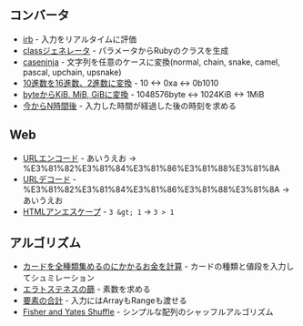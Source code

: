 ## コンバータ
- [irb](https://rconv.ongaeshi.me/?q=EoYw9gdgbgdAzgUwC4AokEskBsEC4AEAROgE4BGhANPgCYIBmAhgK5ZIECMAlLWPgD4J%2BAKHz4ADvgTCEEGsKA) - 入力をリアルタイムに評価
- [classジェネレータ](https://rconv.ongaeshi.me/?q=CYUwZgBAtiAuAWB7YBnAFABwIYCctQEoAoCCbPKAOiiwwmEQgB8A7fEJk0iAIlNEgBiAN5sYAXwA6LUiBbAeXOcEoArRAEsWaHtOk9iyokQBKAY0QsAbpRRw0XWBtgAbEAC5eZl1hQpAHQyA5QyAswyANwyAPwyA-QzhPAA0EFwCWACuLrCePADa0qTCEN6%2BKJ6SPABiiIgl8TAIyEUQAKQA7mhYbRAARl0EEFIsALoG9IxMHEqUIFhm8MPMZpzcZMmwKBAAPGsAogDyAMpEBX4QImaZ7oco-eJEIjVIqGin7nd1-QTXRkQ7%2B7LyREZAA) - パラメータからRubyのクラスを生成
- [caseninja](https://rconv.ongaeshi.me/?q=LYewJgrgNgpgBAYQIYGcYDsCW6BWSBQccoksA%2BgGYToDGALpiOvoXGDBXHSGQBaq8AFHRgAPOgEpWRAN7SicdCABOwJFABcXHktXrhYyQBp5RGv2xbuZc0mwHxEkwoUp0SANYwrPN55gOxqZwNEjAMJraNmERgU7BAA6ooZHWSSgpcc4ucBAJtpZReQXoWcF5fl4%2BZBXuXmUuAL6sGGAsROyc1rpqUHHyPeqYAF4BIo4t6G2snVEl-S6DUCNjhhIAdADmKBAARoIARHAHRscAtAdSRK3tbBxRlasTiyq9K3FbO-tHJ8dkl5Nph17tZQuE%2BuNJPI0sl9JCNl9BAB6dZIiRwGRwAAkADJ1mAQAB3WioeDNa5TW6zGEZOFrAavIajD4oBLLOjrNQJDFwAA%2BMF5cBg61CCUwdCZZPWOBA2EBVJBPGKFlK8OhPHm8PWxVJ8qIM0VNQSjwWCmsJq1OrQ8oNnCW7zVLkhcAAvFxDOsUHRlJgEvJ5JguoZXQA-OBI8PBSH4okk60uCIoQPu8Sh8NnJFRj3bPaHC6nH4bAnE0LxhSJ5POl1hpFkTM5FMcnPff4F45F2OlmDyRPdhvR1ns5GCAD8LoA2gBBM4ALQAuhI0dLZaVCzGS7qE5SKW0bvgAEo0JgAN09MDownFsC0B2QaCwuCQv06SGgdBvFBAIAAQkhlL-hl%2BdRCSQABPFAyC9H10E2KxlAgGB0QJPkBVYBIIDoFBEFJB88HWax%2BBQIREPWY91AQlB8BuIA) - 文字列を任意のケースに変換(normal, chain, snake, camel, pascal, upchain, upsnake) 
- [10進数を16進数、2進数に変換](https://rconv.ongaeshi.me/?q=CYUwZgBALg9g%2BgCxADzgIwJYDsAUWCuAtgJQBQEEADvlAM4QGHlU30BEADMmxANQNEAdLDi0cARgBsZCtToROaHv0bD4YgExkQWYKVIAlAMYwsAN0G0QUHFAxQANiABcC8R0BMCYAdTQEkMU74CADBregNYMgJCagNvGbAA0zBTx8aBgAIb4DlCuACySkhzEEMAwEAA%2BIMXMIkiomLgg2rqkQA) - 10 <-> 0xa <-> 0b1010
- [byteからKiB, MiB, GiBに変換](https://rconv.ongaeshi.me/^?q=CYUwZgBARgTA1gCigTwC4gDQQHYEoBQEESaIEA9MTBAFQ064B0qA9gPphMBOLArtsAQwCIAfnyhIAB16oAzm1iIU6LNiz8AlqgJEAbhAC80eCVUNCEGfIgAiAMQBvPQF8ITrahe2ImyAYBCYwAGfFFgSwlwaFI2VjY4TSgzEF0rWTk7JxUQNxzbS2sFJRSsAEZgrFsAaU0AIVs0osVTHKwYSrsAWXrGwoyW5VIsAGZO2wBxXqaBkraIABZxgBVp-vlB0ogAVnGABTWiZrnhiAA2cYBRNfDxACUAYxZsPUY5EFQEVG0AGxAALjsOUA0gyASIZanUsD1IRApnVANYMgEhNQDbxrYsJIAIa8H6oQEVGALXAQYAsCAAHxAZMsOTi7ESyVSYTEQA) - 1048576byte <-> 1024KiB <-> 1MiB
- [今からN時間後](https://rconv.ongaeshi.me/?q=C4SwtgpgXg9gdhABAXkQIgNQAYCcAuLLNAKGICUBjeANwDoBnCYAClGABsI91ApuUGkGQJEMAOUBCZoGTUwDH6aADSIAJhABmAQwCu7YNwCMASnkxEAHwiHiiRMpSIAKuAi1lLW5FpwYAd1kg43UJFgIOmaIAEZWlhiISABUiADMAGyEwcEgiha0AJ4QygBOKKghWTn5AGSlGWDwwAAWBaG0VXC1iOUZcsqZ9UUdmcHmaADEAN4QAL7iEoD2DCNF9MC5in4QzGgApAASeGsAsmg6Y4DmDICaDIBADCTmEOyM-egj45Mzw3MLS3arawCaALRrYL9yRCbbZ7A4nc7BCBwOTEKEwoA) - 入力した時間が経過した後の時刻を求める

## Web
- [URLエンコード](https://rconv.ongaeshi.me/?q=E4UwjgrglqAEBEFhXgKFQJQMYHsB2AbgHQDOIALgBTlTkA2IAXAgKoYAygFQyDPDIM0MgPwyBJhngAaWABMQAMwCGEOuWbwMEAEYBPWICuGQKsMgQoZANwzdAnQyA9hkDTDIFOGQEUMga4ZRsGXQDuM9SQD6JcsjwBzZh8IEABKCRxYAB8QSNRYWDYASSIQPFxJD2csjykcYABbD1x8gAd8VKpQ1FTxVCA) - あいうえお -> %E3%81%82%E3%81%84%E3%81%86%E3%81%88%E3%81%8A
- [URLデコード](https://rconv.ongaeshi.me/?q=E4UwjgrglqAEBEFhXgKFQJQMYHsB2AbgHQDOIALgBTlTkA2IAXAgKoYAyg4wyDNDID8MgkwzwANKliwAJiABmAQwh1yzeAFIAogGZlADgCM2gExrNu7QBYj2vVoBsFk1q12rAQWUAGZ8NGwZdAO4yAJ4kAPok5Mh4AObMERAgAJQSOLAAPiCp3mwAkkSSuJIhfsUhUjjAALYhuBUADvggeFSJqI3iqEA) - %E3%81%82%E3%81%84%E3%81%86%E3%81%88%E3%81%8A -> あいうえお
- [HTMLアンエスケープ](https://rconv.ongaeshi.me/?q=E4UwjgrglqAEBEBjA5leAodAlRB7AdgG4B0AziAC4AUFUFANiAFwIASAKgLIAygRQyDPDIAqGQJ0MgRoZAPwyB1hngAaWABMQAMwCGEehRbwAzLABkyCgG5YARlmwV9AO4qAnqQD6pCsCj5kLVxBABKBbiwAD4gQeiwsADCAOIAksQQ%2BCCkiCoADiAcPFR%2B6CD48uhAA) - `3 &gt; 1` -> `3 > 1`

## アルゴリズム
- [カードを全種類集めるのにかかるお金を計算](https://rconv.ongaeshi.me/?q=MQAgFgLhAODOBcB6RBHAlmiBDAdAYwHsBbRAKwDs8xMDFMBTI2RAFhYHYBOADgDYAjfpxacATAGZ2AVl6jRvAAwAoAE70UAVzRqQAclj0IupUrwAbLLFggAymiIaLEAiqUgQAE3oAzEAbPeOLD2jlgQ9AAU5BpE-PQqAPoE3gkQAJ7Q9LAANCCEsBC5sGAEAO4JXthoZtYAvCDeWDX0AJRu7n6GSSl4WCoedbaGANoAuu3uTWapGVkg9REAjDg40bHx3TOZsC04zglYE3kEGuQQ8yDKHSCl1Gb0nRCbvf2wQWgAXg8APCBrcYlklsskd3GkTgkAOaGC5TYFvWBYIjQe6gkBoXwGJ5Al4DHBoShmDReAD8EXBGihhja12u0BUBPOACIAHIEHDAADeFKpEAAvoAZBkAAwyANYZAMYMgH0GQCA-0z0ZiSuVKlhqrA0fRmmj3PTGSAmYBeDcAIHtsjnciHQ-mAJIZAE0MgGGGQATDIB1BmlsoxfgVFUMypqavIHjRWOefQGIG%2Bvx55rRhFO5wA1PVFmjoBoINYmYAIf65UbOIAAVMcCnzAGGKgEAGLkBnFBhGfeh8xBc-4bIHpbZ8212wBWDIAxBkAkP8u%2BVlD1Vb3Xei%2Bo5JlO6zMEAuFnPT6N8wB7ajnagvs3n8vzC0z2qO-fuTEoAEqEcgANyChgiEEw93gusA1QyAH4ZAJMMFsAFoqAOi9AHoZgDG0wBAhkAaIZADsGQBrBkAaQYIKAwApBkARcSLUACCjAHTvJlci8RpHAgB9OQbQEUmbLIHykKRci3B9FkWBQindJUVQfRpmj5FpPAIEAAB96HY9o7AcJwXHePiwkiehhngPDNkI2BRlyUT4C3GSQDk4oBzompRjaQ8gA) - カードの種類と値段を入力してシュミレーション
- [エラトステネスの篩](https://rconv.ongaeshi.me/?q=MQAgFgLhAODOBcB6RBHAlmiBDAdAYwHsBbRWMNALwFcitFMBTI2RLADgCMBWBgJg968A7AAZOAFgDMvAIwA2ACbiAUAoYAzEHjAM8AawD60AE5oiDABQA7GgEplILVlgMQNog5AB3HVZAyQCF9PR3UsABsXTx8GP15A4MdHCGMqBk8GSPSkkAteHBxrGgBaGVtbHAYsbRAFAhAAHzQrNQAPBpCktE13EABSEGa2kABeEZARTpzjBggqYz8wrKmQWIVOtc6ZuYXA1OzVluVN5QAlQisANxwXCAsITHCGeBAAIkAKhkBLhkAJhkBOhkAxhkAswy-QB2DIBL71eABpahosFRwhAXjICjIRLZavUGgwOo5jKMQABtAC6GUq1TAGMa7hxSTxAB46W4aINNNpdIYTGZLO57I5NricAArAjNCxQt72TZAA) - 素数を求める
- [要素の合計](https://rconv.ongaeshi.me/?q=EoYw9gdgbgdAzgUwC4AokEskBsEC4AEARAMoCuAtoQDT4AmCAZgIalZIEDaAjDQEw0BmALoBKOmHwAfBJIBQ%2BfAngVZCCLVlA) - 入力にはArrayもRangeも渡せる
- [Fisher and Yates Shuffle](https://rconv.ongaeshi.me/?q=MQAgFgLhAODOBcB6RBzAlhMBXARgOgGMB7AW0QBUwBTAQQBsUiAnDME2RAJVwE9Ec6RHIhIBDWBCpNERTFMQAzNLGpMA%2Bj1GTYeJjgBQ%2BgCZUFIJSqkatVWGpVYFCulQAUopk1E8AlPpAgAHYgALwgHl48eC6BKJj%2BIADuYGguQSAAfCAADAkBaKEgXoFGrsEAtGEAjH4BARHeANpoALoANOGeTYEthQ08jT0d-c0tCVQlCf36E0aGnMSBAG54sFQQrhAYLvAgAEQAYsqq4SUgAJo2sCAAythOLnsdJgqiWHQQu41VHQBMHQAWbIdADMwJAv3BVQArKDfiCOlV-iAESAAS0fCAjEQQAAfKi4hIWVTWbT2e7ONxUPyzfRAA) - シンプルな配列のシャッフルアルゴリズム

